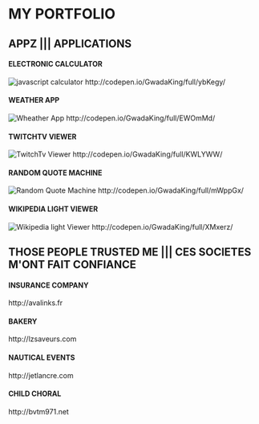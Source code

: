 <h1>MY PORTFOLIO</h1>
<h2>APPZ ||| APPLICATIONS</h2>

<h4>ELECTRONIC CALCULATOR</h4>
<img src="http://s3-us-west-2.amazonaws.com/i.cdpn.io/1113919.ybKegy.3a1b00c1-1185-4319-863d-6795faac9dd5.png" alt="javascript calculator">
http://codepen.io/GwadaKing/full/ybKegy/

<h4>WEATHER APP</h4>
<img src="http://s3-us-west-2.amazonaws.com/i.cdpn.io/1113919.EWOmMd.cbf12364-2263-4daf-94f0-1671656bb56f.png" alt="Wheather App">
http://codepen.io/GwadaKing/full/EWOmMd/

<h4>TWITCHTV VIEWER</h4>
<img src="http://s3-us-west-2.amazonaws.com/i.cdpn.io/1113919.KWLYWW.bd78d21a-660e-4e4d-aae8-de058a6298c9.png" alt="TwitchTv Viewer">
http://codepen.io/GwadaKing/full/KWLYWW/

<h4>RANDOM QUOTE MACHINE</h4>
<img src="http://s3-us-west-2.amazonaws.com/i.cdpn.io/1113919.mWppGx.708fcc6f-cdf8-4875-a2b2-8532a8ea1f83.png" alt="Random Quote Machine">
http://codepen.io/GwadaKing/full/mWppGx/

<h4>WIKIPEDIA LIGHT VIEWER</h4>
<img src="http://s3-us-west-2.amazonaws.com/i.cdpn.io/1113919.XMxerz.b9869581-853a-4ed2-9bdf-21d9200439b1.png" alt="Wikipedia light Viewer">
http://codepen.io/GwadaKing/full/XMxerz/


<h2>THOSE PEOPLE TRUSTED ME ||| CES SOCIETES M'ONT FAIT CONFIANCE</h2>

<h4>INSURANCE COMPANY</h4>
http://avalinks.fr

<h4>BAKERY</h4>
http://lzsaveurs.com

<h4>NAUTICAL EVENTS</h4>
http://jetlancre.com

<h4>CHILD CHORAL</h4>
http://bvtm971.net
